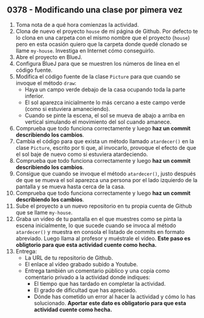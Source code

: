 ## 0378 - Modificando una clase por pimera vez

1. Toma nota de a qué hora comienzas la actividad.
2. Clona de nuevo el proyecto `house` de mi página de Github. Por defecto te lo clona en una carpeta con el mismo nombre que el proyecto (`house`) pero en esta ocasión quiero que la carpeta donde quedé clonado se llame `my-house`. Investiga en Internet cómo conseguirlo.
3. Abre el proyecto en BlueJ.
4. Configura BlueJ para que se muestren los números de línea en el código fuente.
4. Modifica el código fuente de la clase `Picture` para que cuando se invoque el método `draw`:
    - Haya un campo verde debajo de la casa ocupando toda la parte inferior.
    - El sol aparezca inicialmente lo más cercano a este campo verde (como si estuviera amaneciendo).
    - Cuando se pinte la escena, el sol se mueva de abajo a arriba en vertical simulando el movimiento del sol cuando amanece. 
5. Comprueba que todo funciona correctamente y luego **haz un commit describiendo los cambios**.
8. Cambia el código para que exista un método llamado `atardecer()` en la clase `Picture`, escrito por ti que, al invocarlo, provoque el efecto de que el sol baje de nuevo como si estuviera atardeciendo.
7. Comprueba que todo funciona correctamente y luego **haz un commit describiendo los cambios**.
9. Consigue que cuando se invoque el método `atardecer()`, justo después de que se mueva el sol aparezca una persona por el lado izquierdo de la pantalla y se mueva hasta cerca de la casa.
9. Comprueba que todo funciona correctamente y luego **haz un commit describiendo los cambios**.
8. Sube el proyecto a un nuevo repositorio en tu propia cuenta de Github que se llame `my-house`.
9. Graba un video de tu pantalla en el que muestres como se pinta la escena inicialmente, lo que sucede cuando se invoca al método `atardecer()` y muestra en consola el listado de commits en formato abreviado. Luego llama al profesor y muéstrale el vídeo. **Este paso es obligtorio para que esta actividad cuente como hecha.**
9. Entrega:
    - La URL de tu repositorio de Github.
    - El enlace al vídeo grabado subido a Youtube.
    - Entrega también un comentario público y una copia como comentario privado a la actividad donde indiques:
        - El tiempo que has tardado en completar la actividad.
        - El grado de dificultad que has apreciado.
        - Dónde has cometido un error al hacer la actividad y cómo lo has solucionado. **Aportar este dato es obligatorio para que esta actividad cuente como hecha.**

